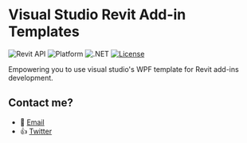 # Visual Studio Revit Add-in Templates

![Revit API](https://img.shields.io/badge/Revit%20API-2017-blue.svg)
![Platform](https://img.shields.io/badge/platform-Windows-lightgray.svg)
![.NET](https://img.shields.io/badge/.NET-4.5-blue.svg)
[![License](http://img.shields.io/:license-mit-blue.svg)](http://opensource.org/licenses/MIT)

Empowering you to use visual studio's WPF template for Revit add-ins development.

## Contact me?
 - :e-mail: [Email](mailto:imaliasad@outlook.com)
 - :thumbsup: [Twitter](https://twitter.com/imaliasad)
